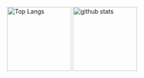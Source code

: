 <p align="left"> 
  <img alt="Top Langs" height="150px" src="https://github-readme-stats.vercel.app/api/top-langs/?username=KoshiroSato1222&layout=compact&show_icons=true&theme=onedark" />
  <img alt="github stats" height="150px" src="https://github-readme-stats.vercel.app/api?username=KoshiroSato1222&theme=onedark&show_icons=ture" />
</p>
